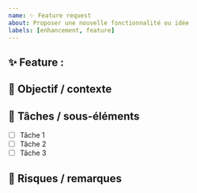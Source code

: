 ```yaml
---
name: ✨ Feature request
about: Proposer une nouvelle fonctionnalité ou idée
labels: [enhancement, feature]
---
```


## ✨ Feature :

<!-- Donne un titre clair à la fonctionnalité -->

## 📅 Objectif / contexte

<!-- Pourquoi veut-on cette feature ? Quelle valeur elle apporte ? -->

## 📆 Tâches / sous-éléments

- [ ] Tâche 1
- [ ] Tâche 2
- [ ] Tâche 3

## 🚨 Risques / remarques

<!-- Points techniques à anticiper, dépendances, éventuels problèmes à éviter -->
